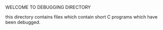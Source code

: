 WELCOME TO DEBUGGING DIRECTORY

this directory contains files which contain short C programs which have been debugged.
